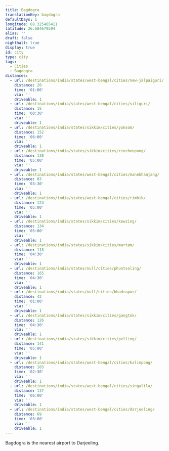 ```yaml
---
title: Bagdogra
translationKey: bagdogra
defaultDays: 1
longitude: 88.325465411
latitude: 26.684679594
alias: ''
draft: false
nighthalt: true
display: true
id: city
type: city
tags:
  - Cities
  - Bagdogra
distances:
  - url: /destinations/india/states/west-bengal/cities/new-jalpaiguri/
    distance: 20
    time: '01:00'
    via: ''
    driveable: 1
  - url: /destinations/india/states/west-bengal/cities/siliguri/
    distance: 15
    time: '00:30'
    via: ''
    driveable: 1
  - url: /destinations/india/states/sikkim/cities/yuksom/
    distance: 152
    time: '06:00'
    via: ''
    driveable: 1
  - url: /destinations/india/states/sikkim/cities/rinchenpong/
    distance: 130
    time: '05:00'
    via: ''
    driveable: 1
  - url: /destinations/india/states/west-bengal/cities/manebhanjang/
    distance: 83
    time: '03:30'
    via: ''
    driveable: 1
  - url: /destinations/india/states/west-bengal/cities/rimbik/
    distance: 124
    time: '05:00'
    via: ''
    driveable: 1
  - url: /destinations/india/states/sikkim/cities/kewzing/
    distance: 134
    time: '05:00'
    via: ''
    driveable: 1
  - url: /destinations/india/states/sikkim/cities/martam/
    distance: 118
    time: '04:30'
    via: ''
    driveable: 1
  - url: /destinations/india/states/null/cities/phuntsoling/
    distance: 165
    time: '04:30'
    via: ''
    driveable: 1
  - url: /destinations/india/states/null/cities/bhadrapur/
    distance: 42
    time: '01:00'
    via: ''
    driveable: 1
  - url: /destinations/india/states/sikkim/cities/gangtok/
    distance: 126
    time: '04:30'
    via: ''
    driveable: 1
  - url: /destinations/india/states/sikkim/cities/pelling/
    distance: 141
    time: '05:00'
    via: ''
    driveable: 1
  - url: /destinations/india/states/west-bengal/cities/kalimpong/
    distance: 103
    time: '02:30'
    via: ''
    driveable: 1
  - url: /destinations/india/states/west-bengal/cities/singalila/
    distance: 137
    time: '06:00'
    via: ''
    driveable: 1
  - url: /destinations/india/states/west-bengal/cities/darjeeling/
    distance: 69
    time: '03:00'
    via: ''
    driveable: 1
---
```










































































































Bagdogra is the nearest airport to Darjeeling.